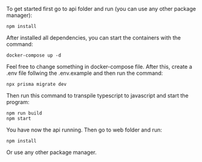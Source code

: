 To get started first go to api folder and run (you can use any other package manager):
```
npm install
```
After installed all dependencies, you can start the containers with the command:
```
docker-compose up -d
```
Feel free to change something in docker-compose file. After this, create a .env file follwing the .env.example and then run the command:
```
npx prisma migrate dev
```
Then run this command to transpile typescript to javascript and start the program:
```
npm run build
npm start
```
You have now the api running. Then go to web folder and run:
```
npm install
```
Or use any other package manager.
